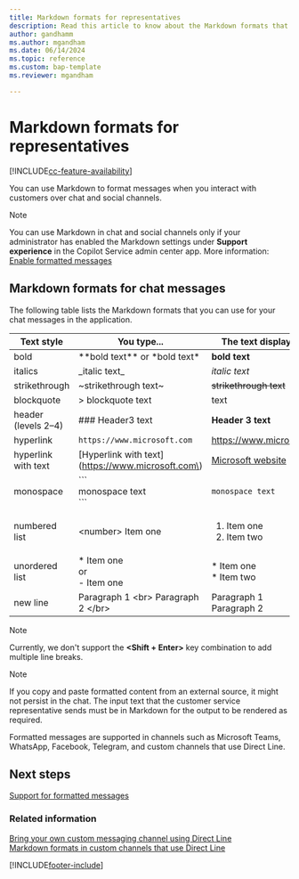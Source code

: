 ```yaml
---
title: Markdown formats for representatives
description: Read this article to know about the Markdown formats that representatives can use for chat messages in Omnichannel for Customer Service.
author: gandhamm
ms.author: mgandham
ms.date: 06/14/2024
ms.topic: reference
ms.custom: bap-template
ms.reviewer: mgandham

---
```

# Markdown formats for representatives

[!INCLUDE[cc-feature-availability](../../includes/cc-feature-availability.md)]


You can use Markdown to format messages when you interact with customers over chat and social channels.

> [!NOTE]
> You can use Markdown in chat and social channels only if your administrator has enabled the Markdown settings under **Support experience** in the Copilot Service admin center app. More information: [Enable formatted messages](../administer/enable-formatted-messages.md)

## Markdown formats for chat messages

The following table lists the Markdown formats that you can use for your chat messages in the application. 

|  Text style               |    You type...                       | The text displays as...  |
| ------------------------- | -------------------------------      | -----------------------  |
| bold                      | \*\*bold text\*\*   or \*bold text*                          | **bold text**                 |
| italics                   | \_italic text\_                          | *italic text*                   |
| strikethrough             | ~strikethrough text~                      | ~~strikethrough text~~                 |
| blockquote                | > blockquote text                        |  text |
| header (levels 2&ndash;4) | ### Header3 text                         | **Header 3 text** <br>                  |
| hyperlink                 | `https://www.microsoft.com`         | <https://www.microsoft.com>    |
| hyperlink with text       | [Hyperlink with text]\(https://www.microsoft.com\)  | [Microsoft website](https://www.microsoft.com) |
| monospace                 | \`\`\` <br>monospace text<br>\`\`\`           | ```monospace text```                     |
| numbered list             |  \<number\> Item one                 |  <ol><li> Item one </li> <li> Item two</li></ol>  |
| unordered list            | \* Item one <br> or <br> - Item one  |  \* Item one <br> \* Item two  |
| new line                | Paragraph 1 \<br\> Paragraph 2 \<\/br\>  | Paragraph 1 <br> Paragraph 2 </br>            |

> [!NOTE]
> Currently, we don't support the **<Shift + Enter>** key combination to add multiple line breaks.

> [!NOTE]
> If you copy and paste formatted content from an external source, it might not persist in the chat. The input text that the customer service representative sends must be in Markdown for the output to be rendered as required.

Formatted messages are supported in channels such as Microsoft Teams, WhatsApp, Facebook, Telegram, and custom channels that use Direct Line.

## Next steps

[Support for formatted messages](../administer/card-support-in-channels.md#support-for-formatted-messages)

### Related information

[Bring your own custom messaging channel using Direct Line](../develop/bring-your-own-channel.md)  
[Markdown formats in custom channels that use Direct Line](../develop/markdown-formats-dev.md)  

[!INCLUDE[footer-include](../../includes/footer-banner.md)]
